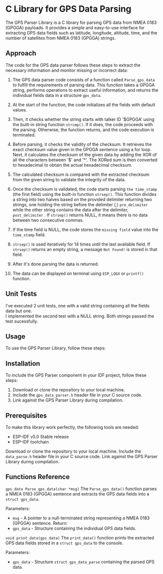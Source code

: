 # C Library for GPS Data Parsing

The GPS Parser Library is a C library for parsing GPS data from NMEA 0183 (GPGGA) payloads. It provides a simple and easy-to-use interface for extracting GPS data fields such as latitude, longitude, altitude, time, and the number of satellites from NMEA 0183 (GPGGA) strings.

## Approach
The code for the GPS data parser follows these steps to extract the necessary information and monitor missing or incorrect data:

1. The GPS data parser code consists of a function called `Parse_gps_data` to fulfill the requirements of parsing data. This function takes a GPGGA string, performs operations to extract useful information, and returns the individual fields data in a structure `gps_data`.

2. At the start of the function, the code initializes all the fields with default values.

3. Then, it checks whether the string starts with talker ID '$GPGGA' using the built-in string function `strcmp()`. If it does, the code proceeds with the parsing. Otherwise, the function returns, and the code execution is terminated.

4. Before parsing, it checks the validity of the checksum. It retrieves the exact checksum value given in the GPGGA sentence using a for loop. Next, it calculates the checksum of the given data by adding the XOR of all the characters between '$' and '*'. The XORed sum is then converted to hexadecimal to obtain the actual hexadecimal checksum.

5. The calculated checksum is compared with the extracted checksum from the given string to validate the integrity of the data.

6. Once the checksum is validated, the code starts parsing `the time_stamp` (the first field) using the built-in function `strsep()`. This function divides a string into two halves based on the provided delimiter returning two strings, one holding the string before the delimiter (,) `pre_delimiter` while the other string contains the data after the delimiter, `post_delimiter` . If `strsep()` returns NULL, it means there is no data between two consecutive commas.

7. If the time field is NULL, the code stores the `missing field` value into the `time_stamp` field.

8. `strsep()` is used iteratively for 14 times until the last available field. If `strsep()` returns an empty string, a message `Not Found!` is stored in that field.

9. After it's done parsing the data is returned.  

10. The data can be displayed on terminal using `ESP_LOGX` or `printf()` function.  

## Unit Tests 
I've executed 2 unit tests, one with a valid string containing all the fields data but one.  
I implemented the second test with a NULL string. Both strings passed the test sucessfully.


## Usage
To use the GPS Parser Library, follow these steps:

## Installation
To include the GPS Parser component in your IDF project, follow these steps:

1. Download or clone the repository to your local machine.
2. Include the `gps_data_parser.h` header file in your C source code.
3. Link against the GPS Parser Library during compilation.

## Prerequisites
To make this library work perfectly, the following tools are needed:

- ESP-IDF v5.0 Stable release
- ESP-IDF toolchain

Download or clone the repository to your local machine.
Include the `data_parse.h` header file in your C source code.
Link against the GPS Parser Library during compilation.

## Functions Reference
`gps_data Parse_gps_data(char *msg)`
The `Parse_gps_data()` function parses a NMEA 0183 (GPGGA) sentence and extracts the GPS data fields into a `struct gps_data`.

Parameters:
- `msg` - A pointer to a null-terminated string representing a NMEA 0183 (GPGGA) sentence.
Return:
- `gps_data` - Structure containing the individual GPS data fields. 

`void print_data(gps_data)`
The `print_data()` function prints the extracted GPS data fields stored in a `struct gps_data` to the console.

Parameters:
- `gps_data` - Structure `struct gps_data_parse` containing the parsed GPS data.
